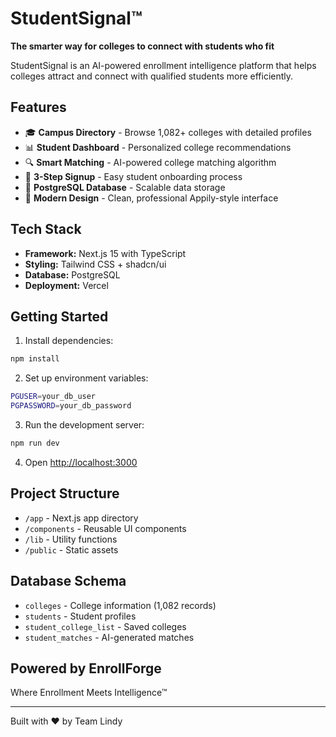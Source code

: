 # StudentSignal™

**The smarter way for colleges to connect with students who fit**

StudentSignal is an AI-powered enrollment intelligence platform that helps colleges attract and connect with qualified students more efficiently.

## Features

- 🎓 **Campus Directory** - Browse 1,082+ colleges with detailed profiles
- 📊 **Student Dashboard** - Personalized college recommendations
- 🔍 **Smart Matching** - AI-powered college matching algorithm
- 📝 **3-Step Signup** - Easy student onboarding process
- 💾 **PostgreSQL Database** - Scalable data storage
- 🎨 **Modern Design** - Clean, professional Appily-style interface

## Tech Stack

- **Framework:** Next.js 15 with TypeScript
- **Styling:** Tailwind CSS + shadcn/ui
- **Database:** PostgreSQL
- **Deployment:** Vercel

## Getting Started

1. Install dependencies:
```bash
npm install
```

2. Set up environment variables:
```bash
PGUSER=your_db_user
PGPASSWORD=your_db_password
```

3. Run the development server:
```bash
npm run dev
```

4. Open [http://localhost:3000](http://localhost:3000)

## Project Structure

- `/app` - Next.js app directory
- `/components` - Reusable UI components
- `/lib` - Utility functions
- `/public` - Static assets

## Database Schema

- `colleges` - College information (1,082 records)
- `students` - Student profiles
- `student_college_list` - Saved colleges
- `student_matches` - AI-generated matches

## Powered by EnrollForge

Where Enrollment Meets Intelligence™

---

Built with ❤️ by Team Lindy
